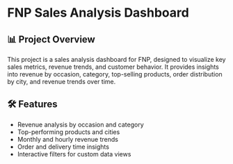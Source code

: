 # FNP Sales Analysis Dashboard  

## 📊 Project Overview  
This project is a sales analysis dashboard for FNP, designed to visualize key sales metrics, revenue trends, and customer behavior. It provides insights into revenue by occasion, category, top-selling products, order distribution by city, and revenue trends over time.  

## 🛠 Features  
- Revenue analysis by occasion and category  
- Top-performing products and cities  
- Monthly and hourly revenue trends  
- Order and delivery time insights  
- Interactive filters for custom data views  

